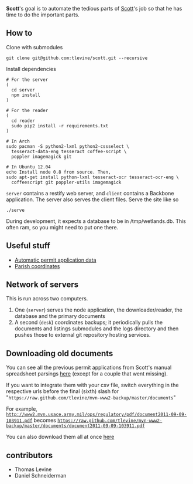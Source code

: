 **Scott**'s goal is to automate the tedious parts of
[Scott](http://healthygulf.org/who-we-are/staff/)'s
job so that he has time to do the important parts.

## How to

Clone with submodules

    git clone git@github.com:tlevine/scott.git --recursive

Install dependencies

    # For the server
    (
      cd server
      npm install
    )

    # For the reader
    (
      cd reader
      sudo pip2 install -r requirements.txt
    )

    # In Arch
    sudo pacman -S python2-lxml python2-cssselect \
      tesseract-data-eng tesseract coffee-script \
      poppler imagemagick git

    # In Ubuntu 12.04
    echo Install node 0.8 from source. Then,
    sudo apt-get install python-lxml tesseract-ocr tesseract-ocr-eng \
      coffeescript git poppler-utils imagemagick

`server` contains a restify web server, and `client`
contains a Backbone application. The server also serves
the client files. Serve the site like so

    ./serve

During development, it expects a database to be in /tmp/wetlands.db.
This often ram, so you might need to put one there.

## Useful stuff

* [Automatic permit application data](http://wetlands.thomaslevine.com)
* [Parish coordinates](https://twitter.com/ian_villeda/status/267334042507169793)

## Network of servers
This is run across two computers.

1. One (`server`) serves the node application, the downloader/reader, the database
    and the primary documents
2. A second (`desk`) coordinates backups; it periodically pulls the documents and
    listings submodules and the logs directory and then pushes those to external
    git repository hosting services.

## Downloading old documents
You can see all the previous permit applications from Scott's
manual spreadsheet parsings
[here](https://github.com/tlevine/mvn-www2-backup)
(except for a couple that went missing).

If you want to integrate them with your csv file,
switch everything in the respective urls before the
final (sixth) slash for
"`https://raw.github.com/tlevine/mvn-www2-backup/master/documents`"

For example,
[`http://www2.mvn.usace.army.mil/ops/regulatory/pdf/document2011-09-09-103911.pdf`](http://www2.mvn.usace.army.mil/ops/regulatory/pdf/document2011-09-09-103911.pdf)
becomes
[`https://raw.github.com/tlevine/mvn-www2-backup/master/documents/document2011-09-09-103911.pdf`](https://raw.github.com/tlevine/mvn-www2-backup/master/documents/document2011-09-09-103911.pdf)

You can also download them all at once
[here](https://github.com/tlevine/mvn-www2-backup/archive/master.zip)

## contributors

* Thomas Levine
* Daniel Schneiderman
